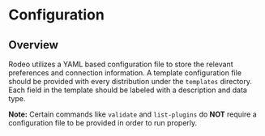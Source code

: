 # Configuration

## Overview

Rodeo utilizes a YAML based configuration file to store the relevant preferences and connection information. A template configuration file should be provided with every distribution under the `templates` directory. Each field in the template should be labeled with a description and data type.

**Note:** Certain commands like `validate` and `list-plugins` do **NOT** require a configuration file to be provided in order to run properly.

